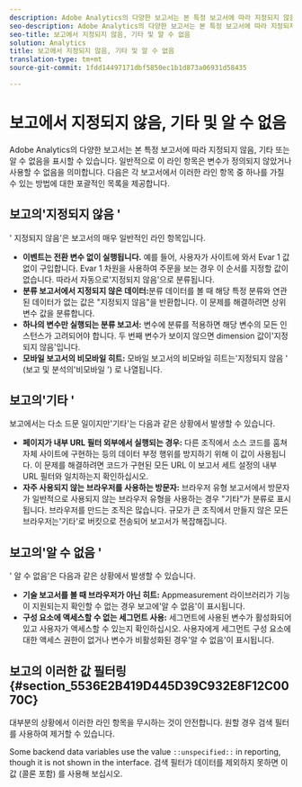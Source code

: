 ```yaml
---
description: Adobe Analytics의 다양한 보고서는 본 특정 보고서에 따라 지정되지 않음, 기타 또는 알 수 없음을 표시할 수 있습니다. 일반적으로 이 라인 항목은 변수가 정의되지 않았거나 사용할 수 없음을 의미합니다.
seo-description: Adobe Analytics의 다양한 보고서는 본 특정 보고서에 따라 지정되지 않음, 기타 또는 알 수 없음을 표시할 수 있습니다. 일반적으로 이 라인 항목은 변수가 정의되지 않았거나 사용할 수 없음을 의미합니다.
seo-title: 보고에서 지정되지 않음, 기타 및 알 수 없음
solution: Analytics
title: 보고에서 지정되지 않음, 기타 및 알 수 없음
translation-type: tm+mt
source-git-commit: 1fdd14497171dbf5850ec1b1d873a06931d58435

---
```



# 보고에서 지정되지 않음, 기타 및 알 수 없음

Adobe Analytics의 다양한 보고서는 본 특정 보고서에 따라 지정되지 않음, 기타 또는 알 수 없음을 표시할 수 있습니다. 일반적으로 이 라인 항목은 변수가 정의되지 않았거나 사용할 수 없음을 의미합니다. 다음은 각 보고서에서 이러한 라인 항목 중 하나를 가질 수 있는 방법에 대한 포괄적인 목록을 제공합니다.

## 보고의'지정되지 않음 '

' 지정되지 않음'은 보고서의 매우 일반적인 라인 항목입니다.

* **이벤트는 전환 변수 없이 실행됩니다.** 예를 들어, 사용자가 사이트에 와서 Evar 1 값 없이 구입합니다. Evar 1 차원을 사용하여 주문을 보는 경우 이 순서를 지정할 값이 없습니다. 따라서 자동으로'지정되지 않음'으로 분류됩니다.
* **분류 보고서에서 지정되지 않은 데이터:**&#x200B;분류 데이터를 볼 때 해당 특정 분류와 연관된 데이터가 없는 값은 "지정되지 않음"을 반환합니다. 이 문제를 해결하려면 상위 변수 값을 분류합니다.
* **하나의 변수만 실행되는 분류 보고서:** 변수에 분류를 적용하면 해당 변수의 모든 인스턴스가 고려되어야 합니다. 두 번째 변수가 보이지 않으면 dimension 값이'지정되지 않음'입니다.
* **모바일 보고서의 비모바일 히트:** 모바일 보고서의 비모바일 히트는'지정되지 않음 ' (보고 및 분석의'비모바일 ') 로 나열됩니다.

## 보고의'기타 '

보고에서는 다소 드문 일이지만'기타'는 다음과 같은 상황에서 발생할 수 있습니다.

* **페이지가 내부 URL 필터 외부에서 실행되는 경우:** 다른 조직에서 소스 코드를 훔쳐 자체 사이트에 구현하는 등의 데이터 부정 행위를 방지하기 위해 이 값이 사용됩니다. 이 문제를 해결하려면 코드가 구현된 모든 URL 이 보고서 세트 설정의 내부 URL 필터와 일치하는지 확인하십시오.
* **자주 사용되지 않는 브라우저를 사용하는 방문자:** 브라우저 유형 보고서에서 방문자가 일반적으로 사용되지 않는 브라우저 유형을 사용하는 경우 "기타"가 분류로 표시됩니다. 브라우저를 만드는 조직은 많습니다. 규모가 큰 조직에서 만들지 않은 모든 브라우저는'기타'로 버킷으로 전송되어 보고서가 복잡해집니다.

## 보고의'알 수 없음 '

' 알 수 없음'은 다음과 같은 상황에서 발생할 수 있습니다.

* **기술 보고서를 볼 때 브라우저가 아닌 히트:** Appmeasurement 라이브러리가 기능이 지원되는지 확인할 수 없는 경우 보고에'알 수 없음'이 표시됩니다.
* **구성 요소에 액세스할 수 없는 세그먼트 사용:** 세그먼트에 사용된 변수가 활성화되어 있고 사용자가 액세스할 수 있는지 확인하십시오. 사용자에게 세그먼트 구성 요소에 대한 액세스 권한이 없거나 변수가 비활성화된 경우'알 수 없음'이 표시됩니다.

## 보고의 이러한 값 필터링 {#section_5536E2B419D445D39C932E8F12C0070C}

대부분의 상황에서 이러한 라인 항목을 무시하는 것이 안전합니다. 원할 경우 검색 필터를 사용하여 제거할 수 있습니다.

Some backend data variables use the value `::unspecified::` in reporting, though it is not shown in the interface. 검색 필터가 데이터를 제외하지 못하면 이 값 (콜론 포함) 를 사용해 보십시오.
